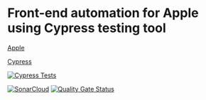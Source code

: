 # Front-end automation for Apple using Cypress testing tool

[Apple](https://www.apple.com/)

[Cypress](https://www.cypress.io/)


[![Cypress Tests](https://github.com/mohamedmoheyeldin/tesla_cypress/actions/workflows/cypress.yml/badge.svg)](https://github.com/mohamedmoheyeldin/tesla_cypress/actions/workflows/cypress.yml)


[![SonarCloud](https://sonarcloud.io/images/project_badges/sonarcloud-white.svg)](https://sonarcloud.io/summary/new_code?id=mohamedmoheyeldin_Apple_Cypress)
[![Quality Gate Status](https://sonarcloud.io/api/project_badges/measure?project=mohamedmoheyeldin_Apple_Cypress&metric=alert_status)](https://sonarcloud.io/summary/new_code?id=mohamedmoheyeldin_Apple_Cypress)
